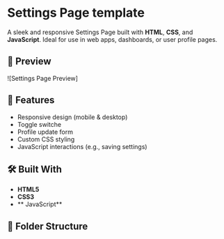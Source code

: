 #  Settings Page template

A sleek and responsive Settings Page built with **HTML**, **CSS**, and **JavaScript**. Ideal for use in web apps, dashboards, or user profile pages.

## 📸 Preview

![Settings Page Preview] 

## 🚀 Features

- Responsive design (mobile & desktop)
- Toggle switche
- Profile update form
- Custom CSS styling
- JavaScript interactions (e.g., saving settings)

## 🛠️ Built With

- **HTML5**
- **CSS3**
- ** JavaScript**

## 📂 Folder Structure

